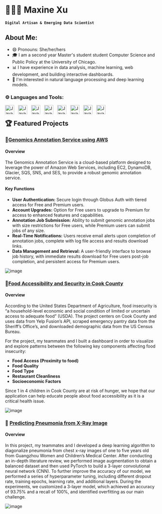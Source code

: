 # 👩🏻‍💻 Maxine Xu

**`Digital Artisan & Emerging Data Scientist`**

## About Me:

- 😄 Pronouns: She/her/hers
- 🎓 I am a second year Master's student student Computer Science and Public Policy at the University of Chicago.
- 📊 I have experience in data analysis, machine learning, web development, and building interactive dashboards.
- 🌱 I'm interested in natural language processing and deep learning models.

### ⚙️ Languages and Tools:

<img align="left" alt="Java" width="30px" style="padding-right:10px;" src="https://cdn.jsdelivr.net/gh/devicons/devicon/icons/python/python-plain.svg" />
<img align="left" alt="Java" width="30px" style="padding-right:10px;" src="https://cdn.jsdelivr.net/gh/devicons/devicon/icons/mysql/mysql-original.svg" />
<img align="left" alt="Java" width="30px" style="padding-right:10px;" src="https://cdn.jsdelivr.net/gh/devicons/devicon/icons/r/r-original.svg" />
<img align="left" alt="Java" width="30px" style="padding-right:10px;" src="https://cdn.jsdelivr.net/gh/devicons/devicon/icons/java/java-original.svg" />
<img align="left" alt="Java" width="30px" style="padding-right:10px;" src="https://cdn.jsdelivr.net/gh/devicons/devicon/icons/html5/html5-plain.svg" />
<img align="left" alt="Java" width="30px" style="padding-right:10px;" src="https://cdn.jsdelivr.net/gh/devicons/devicon/icons/bash/bash-original.svg" />
<img align="left" alt="Java" width="30px" style="padding-right:10px;" src="https://cdn.jsdelivr.net/gh/devicons/devicon/icons/linux/linux-plain.svg" />
<img align="left" alt="Java" width="30px" style="padding-right:10px;" src="https://cdn.jsdelivr.net/gh/devicons/devicon/icons/git/git-original.svg" />
<br />

## 🏆 Featured Projects

### 🧬[Genomics Annotation Service using AWS](https://github.com/mxu2000/genomics-annotation-service)

#### Overview
The Genomics Annotation Service is a cloud-based platform designed to leverage the power of Amazon Web Services, including EC2, DynamoDB, Glacier, SQS, SNS, and SES, to provide a robust genomic annotation service.

#### Key Functions
- **User Authentication:** Secure login through Globus Auth with tiered access for Free and Premium users.
- **Account Upgrades:** Option for Free users to upgrade to Premium for access to enhanced features and capabilities.
- **Annotation Job Submission:** Ability to submit genomic annotation jobs with size restrictions for Free users, while Premium users can submit jobs of any size.
- **Real-Time Notifications:** Users receive email alerts upon completion of annotation jobs, complete with log file access and results download links.
- **Data Management and Retrieval:** A user-friendly interface to browse job history, with immediate results download for Free users post-job completion, and persistent access for Premium users.

![image](https://github.com/mxu2000/mxu2000/assets/111541644/8e07d298-6a58-41bf-aaef-094729f0bc85)

### 🍴[Food Accessibility and Security in Cook County](https://github.com/mxu2000/food_accessibility_project)

#### Overview
According to the United States Department of Agriculture, food insecurity is “a household-level economic and social condition of limited or uncertain access to adequate food” (USDA). The project centers on Cook County and uses data from Yelp Fusion’s API, scraped emergency pantry data from the Sheriff’s Office’s, and downloaded demographic data from the US Census Bureau.

For the project, my teammates and I built a dashboard in order to visualize and explore patterns between the following key components affecting food insecurity:
- **Food Access (Proximity to food)**
- **Food Quality**
- **Food Type**
- **Restaurant Cleanliness**
- **Socioeconomic Factors**

Since 1 in 4 children in Cook County are at risk of hunger, we hope that our application can help educate people about food accessibility as it is a critical health issue.

![image](https://github.com/mxu2000/mxu2000/assets/111541644/dc3d3f57-dda1-461e-8215-259295ffc442)


### 🩻 [Predicting Pneumonia from X-Ray Image](https://github.com/mxu2000/cappydoctors-pneumonia-diagnosis)

#### Overview
In this project, my teammates and I developed a deep learning algorithm to diagonalize pneumonia from chest x-ray images of one to five years old from Guangzhou Women and Children’s Medical Center. After conducting an in-depth literature review, we performed image augmentation to obtain a balanced dataset and then used PyTorch to build a 3-layer convolutional neural network (CNN). To further improve the accuracy of our model, we performed a series of hyperparameter tuning, including different dropout rate, training epochs, learning rate, and additional layers. During the experiments, we customized a 3-layer model, which achieved an accuracy of 93.75% and a recall of 100%, and identified overfitting as our main challenge.

![image](https://github.com/mxu2000/mxu2000/assets/111541644/b5d158ae-ff22-43fb-be63-cdcbd045ad5c)



